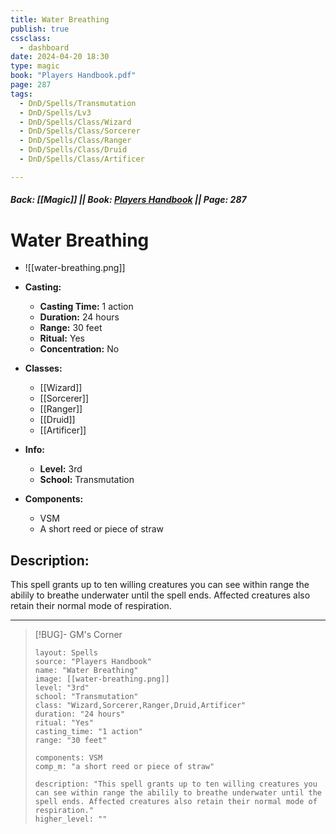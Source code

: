 ```yaml
---
title: Water Breathing
publish: true
cssclass:
  - dashboard
date: 2024-04-20 18:30
type: magic
book: "Players Handbook.pdf"
page: 287
tags:
  - DnD/Spells/Transmutation
  - DnD/Spells/Lv3
  - DnD/Spells/Class/Wizard
  - DnD/Spells/Class/Sorcerer
  - DnD/Spells/Class/Ranger
  - DnD/Spells/Class/Druid
  - DnD/Spells/Class/Artificer

---
```


##### Back: [[Magic]] || Book: [Players Handbook](https://drive.google.com/drive/folders/1O5bhpYizcIT5xxAoLOuzCRht_PVS7VSG?usp=sharing) || Page: 287

# Water Breathing
- ![[water-breathing.png]]
- **Casting:**
    - **Casting Time:** 1 action
    - **Duration:** 24 hours
    - **Range:** 30 feet
    - **Ritual:** Yes
    - **Concentration:** No
- **Classes:**
    - [[Wizard]]
    - [[Sorcerer]]
    - [[Ranger]]
    - [[Druid]]
    - [[Artificer]]

- **Info:**
    - **Level:** 3rd
    - **School:** Transmutation
- **Components:**
    - VSM
    - A short reed or piece of straw

## Description:
This spell grants up to ten willing creatures you can see within range the abilily to breathe underwater until the spell ends. Affected creatures also retain their normal mode of respiration.



---

> [!BUG]- GM's Corner
>
> ```statblock
> layout: Spells
> source: "Players Handbook"
> name: "Water Breathing"
> image: [[water-breathing.png]]
> level: "3rd"
> school: "Transmutation"
> class: "Wizard,Sorcerer,Ranger,Druid,Artificer"
> duration: "24 hours"
> ritual: "Yes"
> casting_time: "1 action"
> range: "30 feet"
>
> components: VSM
> comp_m: "a short reed or piece of straw"
>
> description: "This spell grants up to ten willing creatures you can see within range the abilily to breathe underwater until the spell ends. Affected creatures also retain their normal mode of respiration."
> higher_level: ""
> ```
